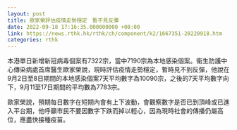 ```yaml
---
layout: post
title: 歐家榮評估疫情走勢穩定　暫不見反彈
date: 2022-09-18 17:16:35.000000000 +08:00
link: https://news.rthk.hk/rthk/ch/component/k2/1667351-20220918.htm
categories: rthk
---
```


本港單日新增新冠病毒個案有7322宗，當中7190宗為本地感染個案。衞生防護中心傳染病處首席醫生歐家榮說，現時評估疫情走勢穩定，暫時見不到反彈，他說在9月2日至8日期間的本地感染個案7天平均數字為10090宗，之後的7天平均數字向下，9月11至17日期間的平均數為7783宗。

歐家榮說，預期每日數字在短期內會有上下波動，會觀察數字是否已到頂峰或已進入平台期，他呼籲市民不要因數字下跌而掉以輕心，因為現時社會的傳播仍屬高位，應盡快接種疫苗。
